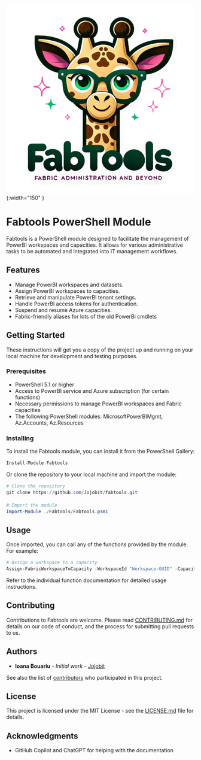 ![Fabtools](Fabtools.png){:width="150" }

# Fabtools PowerShell Module

Fabtools is a PowerShell module designed to facilitate the management of PowerBI workspaces and capacities.
It allows for various administrative tasks to be automated and integrated into IT management workflows.

## Features

- Manage PowerBI workspaces and datasets.
- Assign PowerBI workspaces to capacities.
- Retrieve and manipulate PowerBI tenant settings.
- Handle PowerBI access tokens for authentication.
- Suspend and resume Azure capacities.
- Fabric-friendly aliases for lots of the old PowerBi cmdlets

## Getting Started

These instructions will get you a copy of the project up and running on your local machine for development and testing purposes.

### Prerequisites

- PowerShell 5.1 or higher
- Access to PowerBI service and Azure subscription (for certain functions)
- Necessary permissions to manage PowerBI workspaces and Fabric capacities
- The following PowerShell modules: MicrosoftPowerBIMgmt, Az.Accounts, Az.Resources

### Installing

To install the Fabtools module, you can install it from the PowerShell Gallery:

```powershell
Install-Module Fabtools 
```

Or clone the repository to your local machine and import the module:

```powershell
# Clone the repository
git clone https://github.com/Jojobit/fabtools.git

# Import the module
Import-Module ./Fabtools/Fabtools.psm1
```



## Usage

Once imported, you can call any of the functions provided by the module. For example:

```powershell
# Assign a workspace to a capacity
Assign-FabricWorkspaceToCapacity -WorkspaceId "Workspace-GUID" -CapacityId "Capacity-GUID"
```

Refer to the individual function documentation for detailed usage instructions.

## Contributing

Contributions to Fabtools are welcome. Please read [CONTRIBUTING.md](CONTRIBUTING.md) for details on our code of conduct, 
and the process for submitting pull requests to us.

## Authors

- **Ioana Bouariu** - *Initial work* - [Jojobit](https://github.com/Jojobit)

See also the list of [contributors](https://github.com/Jojobit/fabtools/contributors) who participated in this project.

## License

This project is licensed under the MIT License - see the [LICENSE.md](LICENSE.md) file for details.

## Acknowledgments

- GitHub Copilot and ChatGPT for helping with the documentation

